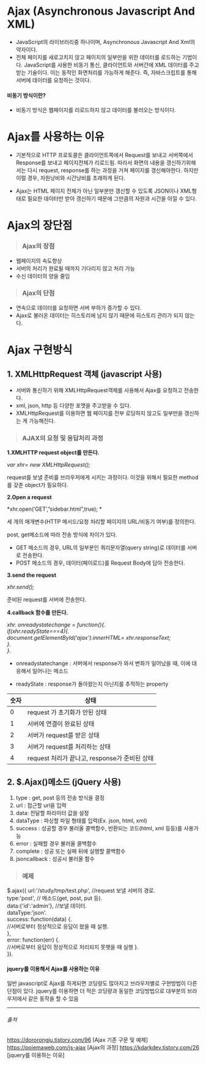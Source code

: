 # Ajax (Asynchronous Javascript And XML)
- JavaScript의 라이브러리중 하나이며, Asynchronous Javascript And Xml의 약자이다.
- 전체 페이지를 새로고치지 않고 페이지의 일부만을 위한 데이터를 로드하는 기법이다.  JavaScript를 사용한 비동기 통신, 클라이언트와 서버간에 XML 데이터를 주고받는 기술이다. 이는 동적인 화면처리를 가능하게 해준다.
즉, 자바스크립트를 통해 서버에 데이터를 요청하는 것이다.

#### 비동기 방식이란?

- 비동기 방식은 웹페이지를 리로드하지 않고 데이터를 불러오는 방식이다.


# Ajax를 사용하는 이유
- 기본적으로 HTTP 프로토콜은 클라이언트쪽에서 Request를 보내고 서버쪽에서 Response를 보내고 페이지전체가 리로드됨.
따라서 화면의 내용을 갱신하기위해서는 다시 request, response를 하는 과정을 거쳐 페이지를 갱신해야한다. 하지만 이럴 경우,  자원낭비와 시간낭비를 초래하게 된다.

- Ajax는 HTML 페이지 전체가 아닌 일부분만 갱신할 수 있도록 JSON이나 XML형태로 필요한 데이터만 받아 갱신하기 때문에 그만큼의 자원과 시간을 아낄 수 있다.

# Ajax의 장단점
> ###   Ajax의 장점
- 웹페이지의 속도향상
- 서버의 처리가 완료될 때까지 기다리지 않고 처리 가능
- 수신 데이터의 양을 줄임

> ###   Ajax의 단점
- 연속으로 데이터를 요청하면 서버 부하가 증가할 수 있다.
- Ajax로 불러온 데이터는 히스토리에 남지 않기 때문에 히스토리 관리가 되지 않는다. 


# Ajax 구현방식
## 1. XMLHttpRequest 객체 (javascript 사용)
- 서버와 통신하기 위해 XMLHttpRequest객체를 사용해서 Ajax를 요청하고 전송한다.  
- xml, json, http 등 다양한 포맷을 주고받을 수 있다. 
- XMLHttpRequest를 이용하면 웹 페이지를 전부 로딩하지 않고도 일부만을 갱신하는 게 가능해진다.

>###  AJAX의 요청 및 응답처리 과정
**1.XMLHTTP request object를 만든다.**

*var xhr= new XMLHttpRequest();*

request를 보낼 준비를 브라우저에게 시키는 과정이다. 
이것을 위해서 필요한 method를 갖춘 object가 필요하다.

**2.Open a request**

*xhr.open(‘GET’,”sidebar.html”,true); *

세 개의 매개변수(HTTP 메서드/요청 처리할 페이지의 URL/비동기 여부)를 정의한다.

post, get메소드에 따라 전송 방식에 차이가 있다. 

- GET 메소드의 경우, URL의 일부분인 쿼리문자열(query string)로 데이터를 서버로 전송한다.
- POST 메소드의 경우, 데이터(페이로드)를 Request Body에 담아 전송한다.

**3.send the request**

*xhr.send();*

준비된 request를 서버에 전송한다.


**4.callback 함수를 만든다.**

*xhr. onreadystatechange = function(){.  
 if(xhr.readyState===4){.  
document.getElementById(‘ajax’).innerHTML= xhr.responseText;   
     }.  
}*.  

- onreadystatechange : 서버에서 response가 와서 변화가 일어났을 때, 이에 대응해서 일어나는 메소드

- readyState : response가 돌아왔는지 아닌지를 추적하는 property

|  숫자  |  상태 |
| ------------ | ------------ |
| 0  | request 가 초기화가 안된 상태  |
|  1 |  서버에 연결이 완료된 상태 |
| 2  | 서버가 request를 받은 상태  |
| 3  | 서버가 request를 처리하는 상태  |
| 4 | request 처리가 끝나고, response가 준비된 상태 |


## 2. $.Ajax()메소드 (jQuery 사용)

1. type : get, post 등의 전송 방식을 결정
2. url : 접근할 url을 입력
3. data: 전달할 파라미터 값을 설정
4. dataType : 파싱할 파일 형태를 입력(Ex. json, html, xml)
5. success : 성공할 경우 불러올 콜백함수, 반환되는 코드(html, xml 등등)를 사용가능
6. error : 실패할 경우 불러올 콜백함수
7. complete : 성공 또는 실패 뒤에 실행할 콜백함수
8. jsoncallback : 성공시 불러올 함수

>### 예제
$.ajax({ 
			  url:'/study/tmp/test.php', //request 보낼 서버의 경로.  
				type:'post', // 메소드(get, post, put 등).  
				data:{'id':'admin'}, //보낼 데이터.  
				dataType:'json'.  
				success: function(data) {.  
					//서버로부터 정상적으로 응답이 왔을 때 실행.  
				},   
				error: function(err) {.  
					//서버로부터 응답이 정상적으로 처리되지 못햇을 때 실행
		}.  
	}).  
	
	
	

 ####  jquery를 이용해서 Ajax를 사용하는 이유 
일반 javascript로  Ajax를 하게되면 코딩량도 많아지고 브라우저별로 구현방법이 다른 단점이 있다.
jquery를 이용하면 더 적은 코딩량과 동일한 코딩방법으로 대부분의 브라우저에서 같은 동작을 할 수 있음




------------




###### 출처
https://dororongju.tistory.com/96 [Ajax 기존 구문 및 예제]
https://poiemaweb.com/js-ajax [Ajax의 과정]
https://kdarkdev.tistory.com/26 [jquery를 이용하는 이유]




